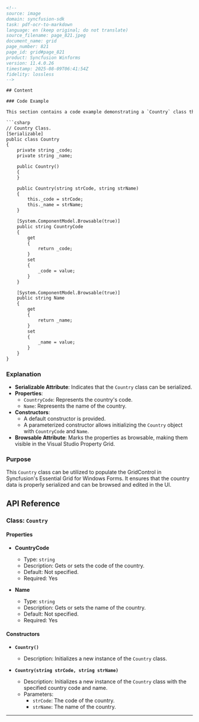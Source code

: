 ```html
<!-- 
source: image
domain: syncfusion-sdk
task: pdf-ocr-to-markdown
language: en (keep original; do not translate)
source_filename: page_821.jpeg
document_name: grid
page_number: 821
page_id: grid#page_821
product: Syncfusion Winforms
version: 11.4.0.26
timestamp: 2025-08-09T06:41:54Z
fidelity: lossless
-->

## Content

### Code Example

This section contains a code example demonstrating a `Country` class that can be used with Syncfusion's Essential Grid for Windows Forms. The `Country` class is designed to store and manage country information with properties such as `CountryCode` and `Name`.

```csharp
// Country Class.
[Serializable]
public class Country
{
    private string _code;
    private string _name;

    public Country()
    {
    }

    public Country(string strCode, string strName)
    {
        this._code = strCode;
        this._name = strName;
    }

    [System.ComponentModel.Browsable(true)]
    public string CountryCode
    {
        get
        {
            return _code;
        }
        set
        {
            _code = value;
        }
    }

    [System.ComponentModel.Browsable(true)]
    public string Name
    {
        get
        {
            return _name;
        }
        set
        {
            _name = value;
        }
    }
}
```

### Explanation

- **Serializable Attribute**: Indicates that the `Country` class can be serialized.
- **Properties**:
  - `CountryCode`: Represents the country's code.
  - `Name`: Represents the name of the country.
- **Constructors**:
  - A default constructor is provided.
  - A parameterized constructor allows initializing the `Country` object with `CountryCode` and `Name`.
- **Browsable Attribute**: Marks the properties as browsable, making them visible in the Visual Studio Property Grid.

### Purpose

This `Country` class can be utilized to populate the GridControl in Syncfusion's Essential Grid for Windows Forms. It ensures that the country data is properly serialized and can be browsed and edited in the UI.

## API Reference

### Class: `Country`

#### Properties
- **CountryCode**
  - Type: `string`
  - Description: Gets or sets the code of the country.
  - Default: Not specified.
  - Required: Yes

- **Name**
  - Type: `string`
  - Description: Gets or sets the name of the country.
  - Default: Not specified.
  - Required: Yes

#### Constructors
- **`Country()`**
  - Description: Initializes a new instance of the `Country` class.

- **`Country(string strCode, string strName)`**
  - Description: Initializes a new instance of the `Country` class with the specified country code and name.
  - Parameters:
    - `strCode`: The code of the country.
    - `strName`: The name of the country.

---

<!-- tags: [Syncfusion, WinForms, GridControl, Serializable, BrowsableAttribute, country class, properties, constructors, serialization] keywords: [Code Example, Serializable Attribute, Browsable Attribute, Country Code, Country Name, GridControl, Property, Constructor] -->
```